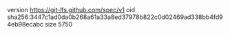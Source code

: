 version https://git-lfs.github.com/spec/v1
oid sha256:3447c1ad0da0b268a61a33a8ed37978b822c0d02469ad338bb4fd94eb98ecabc
size 5750
